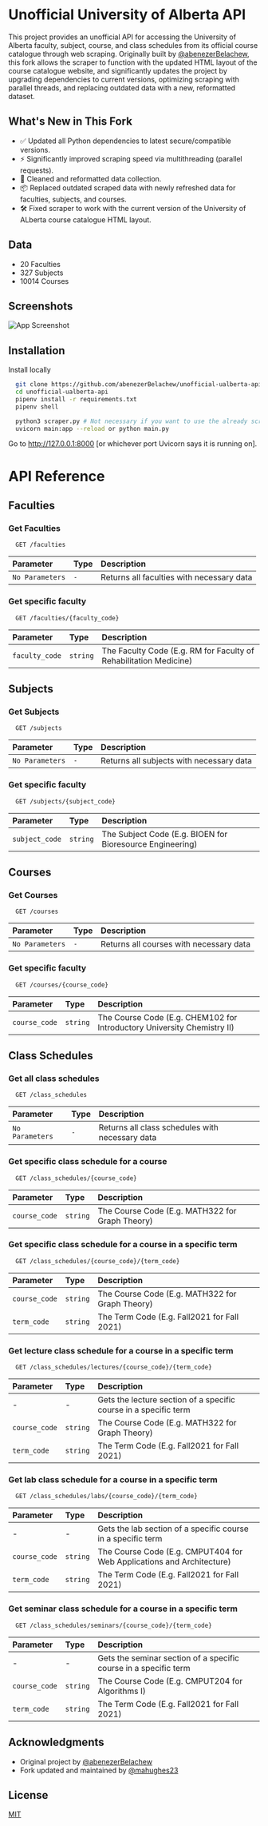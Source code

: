 # Unofficial University of Alberta API

This project provides an unofficial API for accessing the University of Alberta faculty, subject, course, and class schedules from its official course catalogue through web scraping. Originally built by [@abenezerBelachew](https://github.com/abenezerBelachew), this fork allows the scraper to function with the updated HTML layout of the course catalogue website, and significantly updates the project by upgrading dependencies to current versions, optimizing scraping with parallel threads, and replacing outdated data with a new, reformatted dataset.

## What's New in This Fork

- ✅ Updated all Python dependencies to latest secure/compatible versions.
- ⚡ Significantly improved scraping speed via multithreading (parallel requests).
- 🧹 Cleaned and reformatted data collection.
- 📦 Replaced outdated scraped data with newly refreshed data for faculties, subjects, and courses.
- 🛠 Fixed scraper to work with the current version of the University of ALberta course catalogue HTML layout.

## Data
- 20 Faculties
- 327 Subjects
- 10014 Courses

## Screenshots
![App Screenshot](https://www.abenezerbelachew.com/static/images/projects/ualbertaapi.gif)

## Installation 

Install locally

```bash 
  git clone https://github.com/abenezerBelachew/unofficial-ualberta-api.git
  cd unofficial-ualberta-api
  pipenv install -r requirements.txt
  pipenv shell

  python3 scraper.py # Not necessary if you want to use the already scraped data in the data folder.
  uvicorn main:app --reload or python main.py
```
Go to http://127.0.0.1:8000 [or whichever port Uvicorn says it is running on].

# API Reference

## Faculties
### Get Faculties

```http
  GET /faculties
```

| Parameter | Type     | Description                |
| :-------- | :------- | :------------------------- |
| `No Parameters` | `-` | Returns all faculties with necessary data |

### Get specific faculty

```http
  GET /faculties/{faculty_code}
```

| Parameter | Type     | Description                       |
| :-------- | :------- | :-------------------------------- |
| `faculty_code`      | `string` | The Faculty Code (E.g. RM for Faculty of Rehabilitation Medicine) |

<!-- ----------------------------------------------------------- -->

## Subjects
### Get Subjects

```http
  GET /subjects
```

| Parameter | Type     | Description                |
| :-------- | :------- | :------------------------- |
| `No Parameters` | `-` | Returns all subjects with necessary data |

### Get specific faculty

```http
  GET /subjects/{subject_code}
```

| Parameter | Type     | Description                       |
| :-------- | :------- | :-------------------------------- |
| `subject_code`      | `string` | The Subject Code (E.g. BIOEN for Bioresource Engineering) |

<!-- ----------------------------------------------------------- -->

## Courses
### Get Courses

```http
  GET /courses
```

| Parameter | Type     | Description                |
| :-------- | :------- | :------------------------- |
| `No Parameters` | `-` | Returns all courses with necessary data |

### Get specific faculty

```http
  GET /courses/{course_code}
```

| Parameter | Type     | Description                       |
| :-------- | :------- | :-------------------------------- |
| `course_code`      | `string` | The Course Code (E.g. CHEM102 for Introductory University Chemistry II) |

<!-- ----------------------------------------------------------- -->

## Class Schedules
### Get all class schedules

```http
  GET /class_schedules
```

| Parameter | Type     | Description                |
| :-------- | :------- | :------------------------- |
| `No Parameters` | `-` | Returns all class schedules with necessary data |

### Get specific class schedule for a course

```http
  GET /class_schedules/{course_code}
```

| Parameter | Type     | Description                       |
| :-------- | :------- | :-------------------------------- |
| `course_code`      | `string` | The Course Code (E.g. MATH322 for Graph Theory) |

### Get specific class schedule for a course in a specific term

```http
  GET /class_schedules/{course_code}/{term_code}
```

| Parameter | Type     | Description                       |
| :-------- | :------- | :-------------------------------- |
| `course_code`      | `string` | The Course Code (E.g. MATH322 for Graph Theory) |
| `term_code`      | `string` | The Term Code (E.g. Fall2021 for Fall 2021) |

### Get lecture class schedule for a course in a specific term 

```http
  GET /class_schedules/lectures/{course_code}/{term_code}
```

| Parameter | Type     | Description                       |
| :-------- | :------- | :-------------------------------- |
| - | - | Gets the lecture section of a specific course in a specific term|
| `course_code`      | `string` | The Course Code (E.g. MATH322 for Graph Theory) |
| `term_code`      | `string` | The Term Code (E.g. Fall2021 for Fall 2021) |

### Get lab class schedule for a course in a specific term 

```http
  GET /class_schedules/labs/{course_code}/{term_code}
```

| Parameter | Type     | Description                       |
| :-------- | :------- | :-------------------------------- |
| - | - | Gets the lab section of a specific course in a specific term|
| `course_code`      | `string` | The Course Code (E.g. CMPUT404 for Web Applications and Architecture) |
| `term_code`      | `string` | The Term Code (E.g. Fall2021 for Fall 2021) |

### Get seminar class schedule for a course in a specific term 

```http
  GET /class_schedules/seminars/{course_code}/{term_code}
```

| Parameter | Type     | Description                       |
| :-------- | :------- | :-------------------------------- |
| - | - | Gets the seminar section of a specific course in a specific term|
| `course_code`      | `string` | The Course Code (E.g. CMPUT204 for Algorithms I) |
| `term_code`      | `string` | The Term Code (E.g. Fall2021 for Fall 2021) |

## Acknowledgments

- Original project by [@abenezerBelachew](https://github.com/abenezerBelachew)
- Fork updated and maintained by [@mahughes23](https://github.com/mahughes23)

## License
[MIT](https://choosealicense.com/licenses/mit/)
